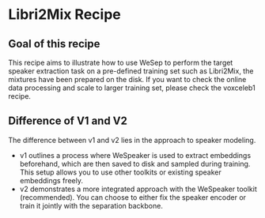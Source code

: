 # Libri2Mix Recipe


## Goal of this recipe
This recipe aims to illustrate how to use WeSep to perform the target speaker extraction task on a pre-defined training set such as Libri2Mix, the mixtures have been prepared on the disk. If you want to check the online data processing and scale to larger training set, please check the voxceleb1 recipe.

## Difference of V1 and V2
The difference between v1 and v2 lies in the approach to speaker modeling.

- v1 outlines a process where WeSpeaker is used to extract embeddings beforehand, which are then saved to disk and sampled during training. This setup allows you to use other toolkits or existing speaker embeddings freely.
- v2 demonstrates a more integrated approach with the WeSpeaker toolkit (recommended). You can choose to either fix the speaker encoder or train it jointly with the separation backbone.

